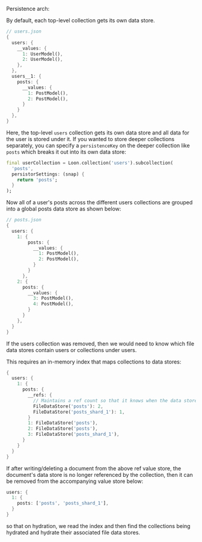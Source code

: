 Persistence arch:

By default, each top-level collection gets its own data store.

```dart
// users.json
{
  users: {
    __values: {
      1: UserModel(),
      2: UserModel(),
    },
  },
  users__1: {
    posts: {
      __values: {
        1: PostModel(),
        2: PostModel(),
      }
    }
  },
}
```

Here, the top-level `users` collection gets its own data store and all data for the user is stored under it. If you wanted to store deeper collections separately, you can specify a `persistenceKey` on the deeper collection like `posts` which breaks it out into its own data store:


```dart
final userCollection = Loon.collection('users').subcollection(
  'posts',
  persistorSettings: (snap) {
    return 'posts';
  }
);
```

Now all of a user's posts across the different users collections are grouped into a global posts data store as shown below:

```dart
// posts.json
{
  users: {
    1: {
        posts: {
          __values: {
            1: PostModel(),
            2: PostModel(),
          }
        }
      },
    2: {
      posts: {
        __values: {
          3: PostModel(),
          4: PostModel(),
        }
      }
    },
  }
}
```

If the users collection was removed, then we would need to know which file data stores contain users or collections under users.

This requires an in-memory index that maps collections to data stores:

```dart
{
  users: {
    1: {
      posts: {
        __refs: {
          // Maintains a ref count so that it knows when the data store can be removed from the index 
          FileDataStore('posts'): 2,
          FileDataStore('posts_shard_1'): 1,
        }
        1: FileDataStore('posts'),
        2: FileDataStore('posts'),
        3: FileDataStore('posts_shard_1'),
      }
    }
  }
}
```

If after writing/deleting a document from the above ref value store, the document's data store is no longer referenced by the collection, then it can be removed from the accompanying value store below:

```dart
users: {
  1: {
    posts: ['posts', 'posts_shard_1'],
  }
}
```

so that on hydration, we read the index and then find the collections being hydrated and hydrate their associated file data stores.
